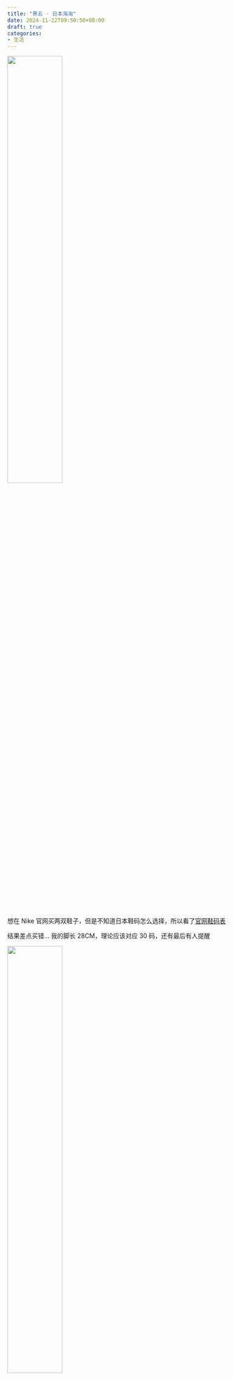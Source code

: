```yaml
---
title: "黑五 · 日本海淘"
date: 2024-11-22T09:50:50+08:00
draft: true
categories: 
- 生活
---
```


<img src="../../images/AIR+JORDAN+1+MID+SE.jpeg" width="50%">

想在 Nike 官网买两双鞋子，但是不知道日本鞋码怎么选择，所以看了[官网鞋码表](https://www.nike.com/jp/en/size-fit/mens-footwear)

结果差点买错... 我的脚长 28CM，理论应该对应 30 码，还有最后有人提醒

<img src="../../images/NikeJP-官网鞋码表.png" width="50%">

最后还是看了小红书总结，买了 JP27.5
